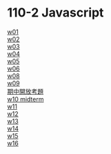 # 110-2 Javascript

[w01](https://github.com/vincent20011128/110-2-Javascript/blob/main/w01/w01_39.md)<br>
[w02](https://github.com/vincent20011128/110-2-Javascript/blob/main/w02/w01_39.md)<br>
[w03](https://github.com/vincent20011128/110-2-Javascript/blob/main/w03/counter_starter_210410139/w03.md)<br>
[w04](https://github.com/vincent20011128/110-2-Javascript/blob/main/w04/menu-starter-210410139/w04.md)<br>
[w05](https://github.com/vincent20011128/110-2-Javascript/blob/main/w05/%E9%99%A3%E5%88%97/%E7%94%98%E8%8B%A6%E8%AB%87.md)<br>
[w06](https://github.com/vincent20011128/110-2-Javascript/blob/main/w06/md/.md.pdf)<br>
[w08](https://github.com/vincent20011128/110-2-Javascript/tree/main/w08/md)<br>
[w09](https://github.com/vincent20011128/110-2-Javascript/tree/main/w09)<br>
[期中開放考題](https://github.com/vincent20011128/110-2-Javascript/blob/main/%E6%9C%9F%E4%B8%AD%E8%80%83%E9%96%8B%E6%94%BE%E9%A1%8C/hw02_omnifood_210410139/md/readme..md)<br>
[w10 midterm](https://github.com/vincent20011128/110-2-Javascript/tree/main/midterm_210410139)<br>
[w11](https://github.com/vincent20011128/110-2-Javascript/blob/main/w11/sidebar-starter/w11.md)<br>
[w12](https://github.com/vincent20011128/110-2-Javascript/blob/main/w12/md/w12_210410139.md)<br>
[w13](https://github.com/vincent20011128/110-2-Javascript/blob/main/w13/w13_210410139.md)<br>
[w14](https://github.com/vincent20011128/110-2-Javascript/blob/main/w14/w14_210410139.md)<br>
[w15](https://github.com/vincent20011128/110-2-Javascript/blob/main/w15/w15_210410139.md)<br>
[w16](https://github.com/vincent20011128/110-2-Javascript/blob/main/w15/w16_210410139.md)<br>
